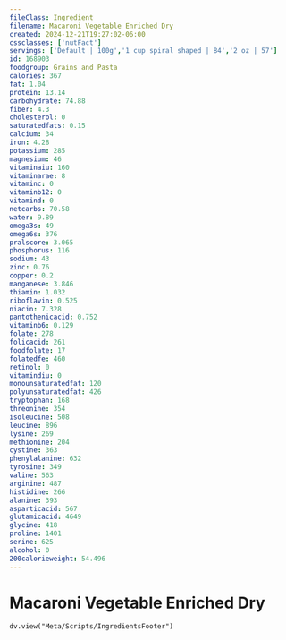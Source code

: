 ```yaml
---
fileClass: Ingredient
filename: Macaroni Vegetable Enriched Dry
created: 2024-12-21T19:27:02-06:00
cssclasses: ['nutFact']
servings: ['Default | 100g','1 cup spiral shaped | 84','2 oz | 57']
id: 168903
foodgroup: Grains and Pasta
calories: 367
fat: 1.04
protein: 13.14
carbohydrate: 74.88
fiber: 4.3
cholesterol: 0
saturatedfats: 0.15
calcium: 34
iron: 4.28
potassium: 285
magnesium: 46
vitaminaiu: 160
vitaminarae: 8
vitaminc: 0
vitaminb12: 0
vitamind: 0
netcarbs: 70.58
water: 9.89
omega3s: 49
omega6s: 376
pralscore: 3.065
phosphorus: 116
sodium: 43
zinc: 0.76
copper: 0.2
manganese: 3.846
thiamin: 1.032
riboflavin: 0.525
niacin: 7.328
pantothenicacid: 0.752
vitaminb6: 0.129
folate: 278
folicacid: 261
foodfolate: 17
folatedfe: 460
retinol: 0
vitamindiu: 0
monounsaturatedfat: 120
polyunsaturatedfat: 426
tryptophan: 168
threonine: 354
isoleucine: 508
leucine: 896
lysine: 269
methionine: 204
cystine: 363
phenylalanine: 632
tyrosine: 349
valine: 563
arginine: 487
histidine: 266
alanine: 393
asparticacid: 567
glutamicacid: 4649
glycine: 418
proline: 1401
serine: 625
alcohol: 0
200calorieweight: 54.496
---
```


# Macaroni Vegetable Enriched Dry

```dataviewjs
dv.view("Meta/Scripts/IngredientsFooter")
```